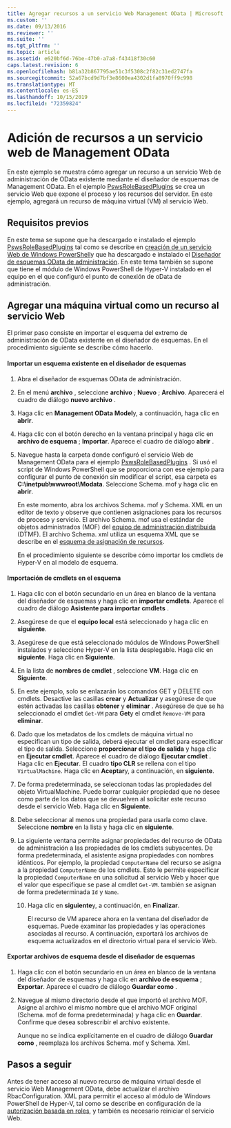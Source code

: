 ```yaml
---
title: Agregar recursos a un servicio Web Management OData | Microsoft Docs
ms.custom: ''
ms.date: 09/13/2016
ms.reviewer: ''
ms.suite: ''
ms.tgt_pltfrm: ''
ms.topic: article
ms.assetid: e620bf6d-76be-47b0-a7a8-f43418f30c60
caps.latest.revision: 6
ms.openlocfilehash: b81a32b867795ae51c3f5308c2f82c31ed2747fa
ms.sourcegitcommit: 52a67bcd9d7bf3e8600ea4302d1fa8970ff9c998
ms.translationtype: MT
ms.contentlocale: es-ES
ms.lasthandoff: 10/15/2019
ms.locfileid: "72359824"
---
```

# <a name="adding-resources-to-a-management-odata-web-service"></a>Adición de recursos a un servicio web de Management OData

En este ejemplo se muestra cómo agregar un recurso a un servicio Web de administración de OData existente mediante el diseñador de esquemas de Management OData. En el ejemplo [PswsRoleBasedPlugins](https://code.msdn.microsoft.com:443/windowsdesktop/PswsRoleBasedPlugins-9c79b75a) se crea un servicio Web que expone el proceso y los recursos del servidor. En este ejemplo, agregará un recurso de máquina virtual (VM) al servicio Web.

## <a name="prerequisites"></a>Requisitos previos

En este tema se supone que ha descargado e instalado el ejemplo [PswsRoleBasedPlugins](https://code.msdn.microsoft.com:443/windowsdesktop/PswsRoleBasedPlugins-9c79b75a) tal como se describe en [creación de un servicio Web de Windows PowerShell](./creating-a-management-odata-web-service.md)y que ha descargado e instalado el [Diseñador de esquemas OData de administración](https://marketplace.visualstudio.com/items?itemName=jlisc0.ManagementODataSchemaDesigner). En este tema también se supone que tiene el módulo de Windows PowerShell de Hyper-V instalado en el equipo en el que configuró el punto de conexión de oData de administración.

## <a name="adding-vm-as-a-resource-to-the-web-service"></a>Agregar una máquina virtual como un recurso al servicio Web

El primer paso consiste en importar el esquema del extremo de administración de OData existente en el diseñador de esquemas. En el procedimiento siguiente se describe cómo hacerlo.

#### <a name="importing-an-existing-schema-into-the-schema-designer"></a>Importar un esquema existente en el diseñador de esquemas

1. Abra el diseñador de esquemas OData de administración.

2. En el menú **archivo** , seleccione **archivo** ; **Nuevo** ; **Archivo**. Aparecerá el cuadro de diálogo **nuevo archivo** .

3. Haga clic en **Management OData Model**y, a continuación, haga clic en **abrir**.

4. Haga clic con el botón derecho en la ventana principal y haga clic en **archivo de esquema** ; **Importar**. Aparece el cuadro de diálogo **abrir** .

5. Navegue hasta la carpeta donde configuró el servicio Web de Management OData para el ejemplo [PswsRoleBasedPlugins](https://code.msdn.microsoft.com:443/windowsdesktop/PswsRoleBasedPlugins-9c79b75a) . Si usó el script de Windows PowerShell que se proporciona con ese ejemplo para configurar el punto de conexión sin modificar el script, esa carpeta es **C:\inetpub\wwwroot\Modata**. Seleccione Schema. mof y haga clic en **abrir**.

   En este momento, abra los archivos Schema. mof y Schema. XML en un editor de texto y observe que contienen asignaciones para los recursos de proceso y servicio. El archivo Schema. mof usa el estándar de objetos administrados (MOF) del [equipo de administración distribuida](https://www.dmtf.org/) (DTMF). El archivo Schema. xml utiliza un esquema XML que se describe en el [esquema de asignación de recursos](./resource-mapping-schema.md).

   En el procedimiento siguiente se describe cómo importar los cmdlets de Hyper-V en al modelo de esquema.

#### <a name="importing-cmdlets-into-the-schema"></a>Importación de cmdlets en el esquema

1. Haga clic con el botón secundario en un área en blanco de la ventana del diseñador de esquemas y haga clic en **importar cmdlets**. Aparece el cuadro de diálogo **Asistente para importar cmdlets** .

2. Asegúrese de que el **equipo local** está seleccionado y haga clic en **siguiente**.

3. Asegúrese de que está seleccionado módulos de Windows PowerShell instalados y seleccione Hyper-V en la lista desplegable. Haga clic en **siguiente**. Haga clic en **Siguiente**.

4. En la lista de **nombres de cmdlet** , seleccione **VM**. Haga clic en **Siguiente**.

5. En este ejemplo, solo se enlazarán los comandos GET y DELETE con cmdlets. Desactive las casillas **crear** y **Actualizar** y asegúrese de que estén activadas las casillas **obtener** y **eliminar** . Asegúrese de que se ha seleccionado el cmdlet `Get-VM` para **Get**y el cmdlet `Remove-VM` para **eliminar**.

6. Dado que los metadatos de los cmdlets de máquina virtual no especifican un tipo de salida, deberá ejecutar el cmdlet para especificar el tipo de salida. Seleccione **proporcionar el tipo de salida** y haga clic en **Ejecutar cmdlet**. Aparece el cuadro de diálogo **Ejecutar cmdlet** . Haga clic en **Ejecutar**. El cuadro **tipo CLR** se rellena con el tipo `VirtualMachine`. Haga clic en **Aceptar**y, a continuación, en **siguiente**.

7. De forma predeterminada, se seleccionan todas las propiedades del objeto VirtualMachine. Puede borrar cualquier propiedad que no desee como parte de los datos que se devuelven al solicitar este recurso desde el servicio Web. Haga clic en **Siguiente**.

8. Debe seleccionar al menos una propiedad para usarla como clave. Seleccione **nombre** en la lista y haga clic en **siguiente**.

9. La siguiente ventana permite asignar propiedades del recurso de OData de administración a las propiedades de los cmdlets subyacentes. De forma predeterminada, el asistente asigna propiedades con nombres idénticos. Por ejemplo, la propiedad `ComputerName` del recurso se asigna a la propiedad `ComputerName` de los cmdlets.  Esto le permite especificar la propiedad `ComputerName` en una solicitud al servicio Web y hacer que el valor que especifique se pase al cmdlet `Get-VM`. también se asignan de forma predeterminada `Id` y `Name`.

   10. Haga clic en **siguiente**y, a continuación, en **Finalizar**.

       El recurso de VM aparece ahora en la ventana del diseñador de esquemas. Puede examinar las propiedades y las operaciones asociadas al recurso. A continuación, exportará los archivos de esquema actualizados en el directorio virtual para el servicio Web.

#### <a name="exporting-schema-files-from-the-schema-designer"></a>Exportar archivos de esquema desde el diseñador de esquemas

1. Haga clic con el botón secundario en un área en blanco de la ventana del diseñador de esquemas y haga clic en **archivo de esquema** ; **Exportar**. Aparece el cuadro de diálogo **Guardar como** .

2. Navegue al mismo directorio desde el que importó el archivo MOF. Asigne al archivo el mismo nombre que el archivo MOF original (Schema. mof de forma predeterminada) y haga clic en **Guardar**. Confirme que desea sobrescribir el archivo existente.

   Aunque no se indica explícitamente en el cuadro de diálogo **Guardar como** , reemplaza los archivos Schema. mof y Schema. Xml.

## <a name="next-steps"></a>Pasos a seguir

Antes de tener acceso al nuevo recurso de máquina virtual desde el servicio Web Management OData, debe actualizar el archivo RbacConfiguration. XML para permitir el acceso al módulo de Windows PowerShell de Hyper-V, tal como se describe en configuración de la [autorización basada en roles](./configuring-role-based-authorization.md), y también es necesario reiniciar el servicio Web.